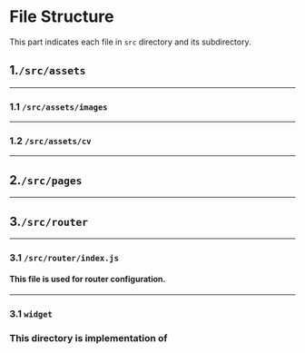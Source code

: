 # File Structure
This part indicates each file in `src` directory and its subdirectory.

## 1.`/src/assets`
***
### 1.1 `/src/assets/images`

***
### 1.2 `/src/assets/cv`

***

## 2.`/src/pages`

***

## 3.`/src/router`
***
### 3.1 `/src/router/index.js`
#### This file is used for router configuration.
***
### 3.1 `widget`
### This directory is implementation of  
